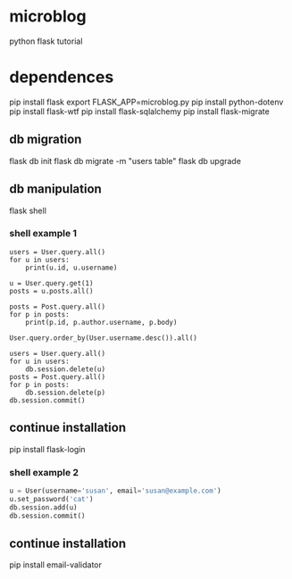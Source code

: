 # microblog
 python flask tutorial

# dependences
pip install flask
export FLASK_APP=microblog.py
pip install python-dotenv
pip install flask-wtf
pip install flask-sqlalchemy
pip install flask-migrate

## db migration
flask db init
flask db migrate -m "users table"
flask db upgrade

## db manipulation
flask shell

### shell example 1
```
users = User.query.all()
for u in users:
    print(u.id, u.username)
```
```
u = User.query.get(1)
posts = u.posts.all()
```
```
posts = Post.query.all()
for p in posts:
    print(p.id, p.author.username, p.body)
```
```
User.query.order_by(User.username.desc()).all()
```
```
users = User.query.all()
for u in users:
    db.session.delete(u)
posts = Post.query.all()
for p in posts:
    db.session.delete(p)
db.session.commit()
```
## continue installation
pip install flask-login

### shell example 2
```python
u = User(username='susan', email='susan@example.com')
u.set_password('cat')
db.session.add(u)
db.session.commit()
```

## continue installation
pip install email-validator
